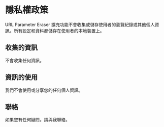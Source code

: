 # 隱私權政策

URL Parameter Eraser 擴充功能不會收集或儲存使用者的瀏覽紀錄或其他個人資訊。所有設定和資料都儲存在使用者的本地裝置上。

## 收集的資訊

不會收集任何資訊。

## 資訊的使用

我們不會使用或分享您的任何個人資訊。

## 聯絡

如果您有任何疑問，請與我聯絡。
